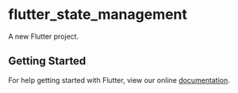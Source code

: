 # flutter_state_management

A new Flutter project.

## Getting Started

For help getting started with Flutter, view our online
[documentation](https://flutter.io/).
